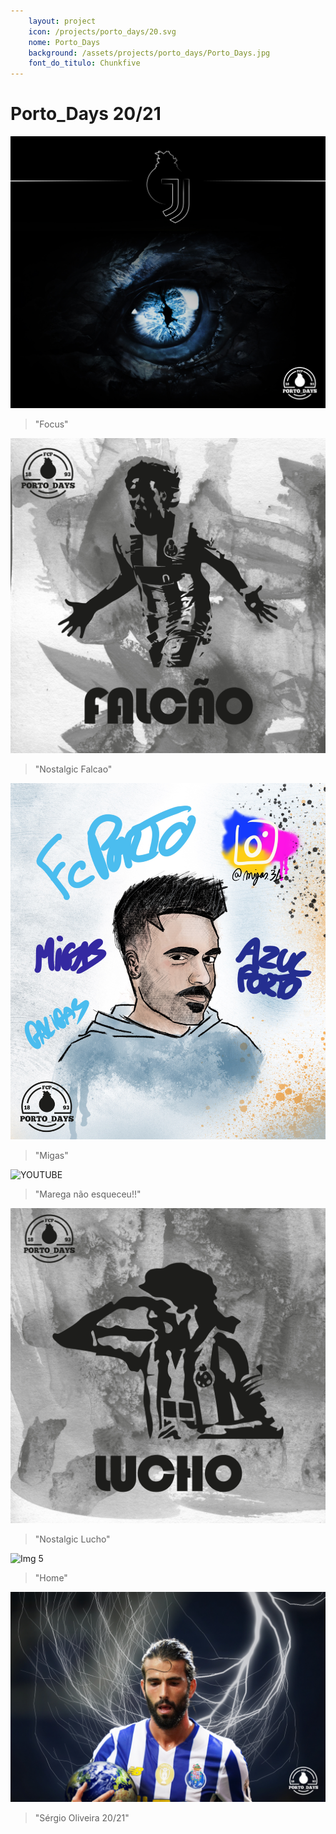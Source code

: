 ```yaml
---
    layout: project
    icon: /projects/porto_days/20.svg
    nome: Porto_Days
    background: /assets/projects/porto_days/Porto_Days.jpg
    font_do_titulo: Chunkfive
---
```


# Porto_Days 20/21

![Img 1](/assets/projects/porto_days/Eyedragon.jpg)
> "Focus"

![Img 2](/assets/projects/porto_days/Falcao1.jpg)
> "Nostalgic Falcao"

![Img 3](/assets/projects/porto_days/Migas1.jpg)
> "Migas"

![YOUTUBE](https://www.youtube.com/embed/fj6V7stjChk)
> "Marega não esqueceu!!"

![Img 4](/assets/projects/porto_days/Lucho.jpg)
> "Nostalgic Lucho"

![Img 5](/assets/projects/porto_days/Homeestadio.jpg)
> "Home"

![Img 6](/assets/projects/porto_days/SergioOliveira.jpg)
> "Sérgio Oliveira 20/21"